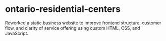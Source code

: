 # ontario-residential-centers
Reworked a static business website to improve frontend structure, customer flow, and clarity of service offering using custom HTML, CSS, and JavaScript.
